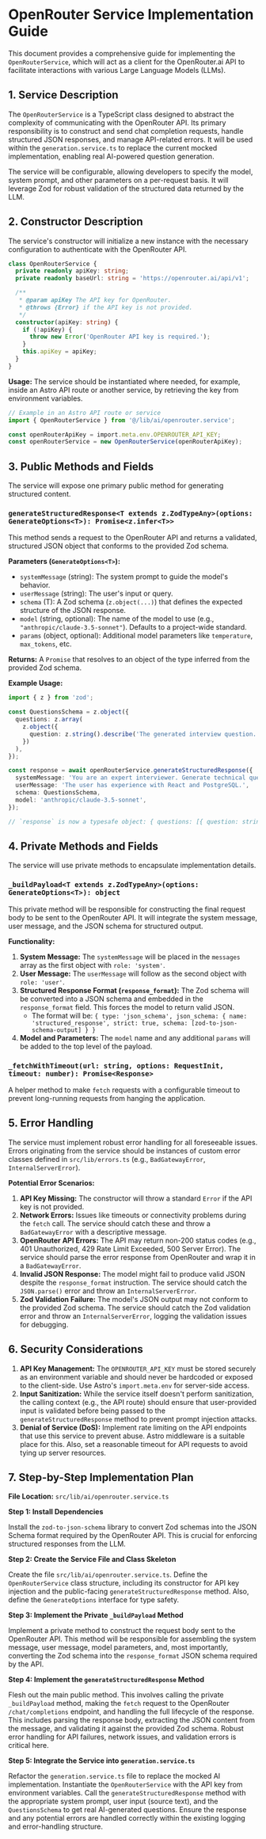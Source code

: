 # OpenRouter Service Implementation Guide

This document provides a comprehensive guide for implementing the `OpenRouterService`, which will act as a client for the OpenRouter.ai API to facilitate interactions with various Large Language Models (LLMs).

## 1. Service Description

The `OpenRouterService` is a TypeScript class designed to abstract the complexity of communicating with the OpenRouter API. Its primary responsibility is to construct and send chat completion requests, handle structured JSON responses, and manage API-related errors. It will be used within the `generation.service.ts` to replace the current mocked implementation, enabling real AI-powered question generation.

The service will be configurable, allowing developers to specify the model, system prompt, and other parameters on a per-request basis. It will leverage Zod for robust validation of the structured data returned by the LLM.

## 2. Constructor Description

The service's constructor will initialize a new instance with the necessary configuration to authenticate with the OpenRouter API.

```typescript
class OpenRouterService {
  private readonly apiKey: string;
  private readonly baseUrl: string = 'https://openrouter.ai/api/v1';

  /**
   * @param apiKey The API key for OpenRouter.
   * @throws {Error} if the API key is not provided.
   */
  constructor(apiKey: string) {
    if (!apiKey) {
      throw new Error('OpenRouter API key is required.');
    }
    this.apiKey = apiKey;
  }
}
```

**Usage:** The service should be instantiated where needed, for example, inside an Astro API route or another service, by retrieving the key from environment variables.

```typescript
// Example in an Astro API route or service
import { OpenRouterService } from '@/lib/ai/openrouter.service';

const openRouterApiKey = import.meta.env.OPENROUTER_API_KEY;
const openRouterService = new OpenRouterService(openRouterApiKey);
```

## 3. Public Methods and Fields

The service will expose one primary public method for generating structured content.

### `generateStructuredResponse<T extends z.ZodTypeAny>(options: GenerateOptions<T>): Promise<z.infer<T>>`

This method sends a request to the OpenRouter API and returns a validated, structured JSON object that conforms to the provided Zod schema.

**Parameters (`GenerateOptions<T>`):**

-   `systemMessage` (string): The system prompt to guide the model's behavior.
-   `userMessage` (string): The user's input or query.
-   `schema` (T): A Zod schema (`z.object(...)`) that defines the expected structure of the JSON response.
-   `model` (string, optional): The name of the model to use (e.g., `"anthropic/claude-3.5-sonnet"`). Defaults to a project-wide standard.
-   `params` (object, optional): Additional model parameters like `temperature`, `max_tokens`, etc.

**Returns:** A `Promise` that resolves to an object of the type inferred from the provided Zod schema.

**Example Usage:**

```typescript
import { z } from 'zod';

const QuestionsSchema = z.object({
  questions: z.array(
    z.object({
      question: z.string().describe('The generated interview question.'),
    })
  ),
});

const response = await openRouterService.generateStructuredResponse({
  systemMessage: 'You are an expert interviewer. Generate technical questions based on the user\'s input.',
  userMessage: 'The user has experience with React and PostgreSQL.',
  schema: QuestionsSchema,
  model: 'anthropic/claude-3.5-sonnet',
});

// `response` is now a typesafe object: { questions: [{ question: string }] }
```

## 4. Private Methods and Fields

The service will use private methods to encapsulate implementation details.

### `_buildPayload<T extends z.ZodTypeAny>(options: GenerateOptions<T>): object`

This private method will be responsible for constructing the final request body to be sent to the OpenRouter API. It will integrate the system message, user message, and the JSON schema for structured output.

**Functionality:**

1.  **System Message:** The `systemMessage` will be placed in the `messages` array as the first object with `role: 'system'`.
2.  **User Message:** The `userMessage` will follow as the second object with `role: 'user'`.
3.  **Structured Response Format (`response_format`):** The Zod schema will be converted into a JSON schema and embedded in the `response_format` field. This forces the model to return valid JSON.
    -   The format will be: `{ type: 'json_schema', json_schema: { name: 'structured_response', strict: true, schema: [zod-to-json-schema-output] } }`
4.  **Model and Parameters:** The `model` name and any additional `params` will be added to the top level of the payload.

### `_fetchWithTimeout(url: string, options: RequestInit, timeout: number): Promise<Response>`

A helper method to make `fetch` requests with a configurable timeout to prevent long-running requests from hanging the application.

## 5. Error Handling

The service must implement robust error handling for all foreseeable issues. Errors originating from the service should be instances of custom error classes defined in `src/lib/errors.ts` (e.g., `BadGatewayError`, `InternalServerError`).

**Potential Error Scenarios:**

1.  **API Key Missing:** The constructor will throw a standard `Error` if the API key is not provided.
2.  **Network Errors:** Issues like timeouts or connectivity problems during the `fetch` call. The service should catch these and throw a `BadGatewayError` with a descriptive message.
3.  **OpenRouter API Errors:** The API may return non-200 status codes (e.g., 401 Unauthorized, 429 Rate Limit Exceeded, 500 Server Error). The service should parse the error response from OpenRouter and wrap it in a `BadGatewayError`.
4.  **Invalid JSON Response:** The model might fail to produce valid JSON despite the `response_format` instruction. The service should catch the `JSON.parse()` error and throw an `InternalServerError`.
5.  **Zod Validation Failure:** The model's JSON output may not conform to the provided Zod schema. The service should catch the Zod validation error and throw an `InternalServerError`, logging the validation issues for debugging.

## 6. Security Considerations

1.  **API Key Management:** The `OPENROUTER_API_KEY` must be stored securely as an environment variable and should never be hardcoded or exposed to the client-side. Use Astro's `import.meta.env` for server-side access.
2.  **Input Sanitization:** While the service itself doesn't perform sanitization, the calling context (e.g., the API route) should ensure that user-provided input is validated before being passed to the `generateStructuredResponse` method to prevent prompt injection attacks.
3.  **Denial of Service (DoS):** Implement rate limiting on the API endpoints that use this service to prevent abuse. Astro middleware is a suitable place for this. Also, set a reasonable timeout for API requests to avoid tying up server resources.

## 7. Step-by-Step Implementation Plan

**File Location:** `src/lib/ai/openrouter.service.ts`

**Step 1: Install Dependencies**

Install the `zod-to-json-schema` library to convert Zod schemas into the JSON Schema format required by the OpenRouter API. This is crucial for enforcing structured responses from the LLM.

**Step 2: Create the Service File and Class Skeleton**

Create the file `src/lib/ai/openrouter.service.ts`. Define the `OpenRouterService` class structure, including its constructor for API key injection and the public-facing `generateStructuredResponse` method. Also, define the `GenerateOptions` interface for type safety.

**Step 3: Implement the Private `_buildPayload` Method**

Implement a private method to construct the request body sent to the OpenRouter API. This method will be responsible for assembling the system message, user message, model parameters, and, most importantly, converting the Zod schema into the `response_format` JSON schema required by the API.

**Step 4: Implement the `generateStructuredResponse` Method**

Flesh out the main public method. This involves calling the private `_buildPayload` method, making the `fetch` request to the OpenRouter `/chat/completions` endpoint, and handling the full lifecycle of the response. This includes parsing the response body, extracting the JSON content from the message, and validating it against the provided Zod schema. Robust error handling for API failures, network issues, and validation errors is critical here.

**Step 5: Integrate the Service into `generation.service.ts`**

Refactor the `generation.service.ts` file to replace the mocked AI implementation. Instantiate the `OpenRouterService` with the API key from environment variables. Call the `generateStructuredResponse` method with the appropriate system prompt, user input (source text), and the `QuestionsSchema` to get real AI-generated questions. Ensure the response and any potential errors are handled correctly within the existing logging and error-handling structure.
